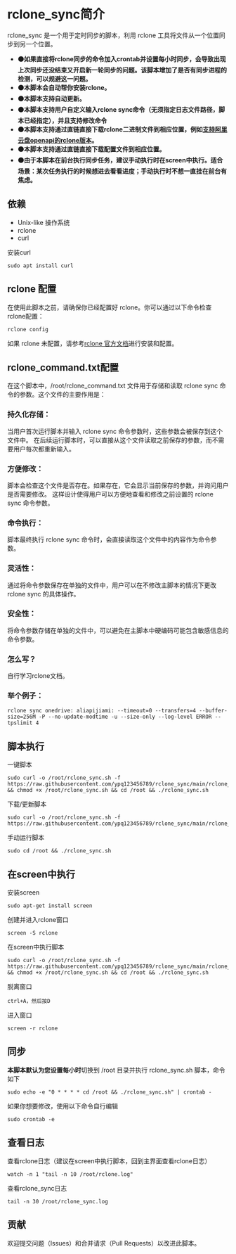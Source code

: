# rclone_sync简介

rclone_sync 是一个用于定时同步的脚本，利用 rclone 工具将文件从一个位置同步到另一个位置。

- **⚫如果直接将rclone同步的命令加入crontab并设置每小时同步，会导致出现上次同步还没结束又开启新一轮同步的问题。该脚本增加了是否有同步进程的检测，可以规避这一问题。**
- **⚫本脚本会自动帮你安装rclone。**
- **⚫本脚本支持自动更新。**
- **⚫本脚本支持用户自定义输入rclone sync命令（无须指定日志文件路径，脚本已经指定），并且支持修改命令**
- **⚫本脚本支持通过直链直接下载rclone二进制文件到相应位置，例如[支持阿里云盘openapi的rclone版本](https://github.com/pongfcnkl/rclone)。**
- **⚫本脚本支持通过直链直接下载配置文件到相应位置。**
- **⚫由于本脚本在前台执行同步任务，建议手动执行时在screen中执行。适合场景：某次任务执行的时候想进去看看进度；手动执行时不想一直挂在前台有焦虑。**

## 依赖
- Unix-like 操作系统
- rclone
- curl
  
安装curl
```
sudo apt install curl
```


## rclone 配置
在使用此脚本之前，请确保你已经配置好 rclone。你可以通过以下命令检查 rclone配置：  
```
rclone config
```  
如果 rclone 未配置，请参考[rclone 官方文档](https://rclone.org/docs/)进行安装和配置。  
## rclone_command.txt配置
在这个脚本中，/root/rclone_command.txt 文件用于存储和读取 rclone sync 命令的参数。这个文件的主要作用是：
### 持久化存储：
当用户首次运行脚本并输入 rclone sync 命令参数时，这些参数会被保存到这个文件中。
在后续运行脚本时，可以直接从这个文件读取之前保存的参数，而不需要用户每次都重新输入。
### 方便修改：
脚本会检查这个文件是否存在。如果存在，它会显示当前保存的参数，并询问用户是否需要修改。
这样设计使得用户可以方便地查看和修改之前设置的 rclone sync 命令参数。
### 命令执行：
脚本最终执行 rclone sync 命令时，会直接读取这个文件中的内容作为命令参数。
### 灵活性：
通过将命令参数保存在单独的文件中，用户可以在不修改主脚本的情况下更改 rclone sync 的具体操作。
### 安全性：
将命令参数存储在单独的文件中，可以避免在主脚本中硬编码可能包含敏感信息的命令参数。

### 怎么写？
自行学习rclone文档。
### 举个例子：
```
rclone sync onedrive: aliapijiami: --timeout=0 --transfers=4 --buffer-size=256M -P --no-update-modtime -u --size-only --log-level ERROR --tpslimit 4
```

## 脚本执行
一键脚本
```
sudo curl -o /root/rclone_sync.sh -f https://raw.githubusercontent.com/ypq123456789/rclone_sync/main/rclone_sync.sh && chmod +x /root/rclone_sync.sh && cd /root && ./rclone_sync.sh
```
下载/更新脚本
```
sudo curl -o /root/rclone_sync.sh -f https://raw.githubusercontent.com/ypq123456789/rclone_sync/main/rclone_sync.sh
```
手动运行脚本
```
sudo cd /root && ./rclone_sync.sh
```
## 在screen中执行
安装screen
```
sudo apt-get install screen
```
创建并进入rclone窗口
```
screen -S rclone
```
在screen中执行脚本
```
sudo curl -o /root/rclone_sync.sh -f https://raw.githubusercontent.com/ypq123456789/rclone_sync/main/rclone_sync.sh && chmod +x /root/rclone_sync.sh && cd /root && ./rclone_sync.sh
```
脱离窗口
```
ctrl+A，然后按D
```
进入窗口
```
screen -r rclone
```
## 同步
**本脚本默认为您设置每小时**切换到 /root 目录并执行 rclone_sync.sh 脚本，命令如下
```
sudo echo -e "0 * * * * cd /root && ./rclone_sync.sh" | crontab -
```
如果你想要修改，使用以下命令自行编辑
```
sudo crontab -e
```
## 查看日志
查看rclone日志（建议在screen中执行脚本，回到主界面查看rclone日志）
```
watch -n 1 "tail -n 10 /root/rclone.log"
```

查看rclone_sync日志
```
tail -n 30 /root/rclone_sync.log
```

## 贡献
欢迎提交问题（Issues）和合并请求（Pull Requests）以改进此脚本。
